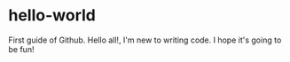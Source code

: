 # hello-world
First guide of Github.
Hello all!, I'm new to writing code. I hope it's going to be fun!

